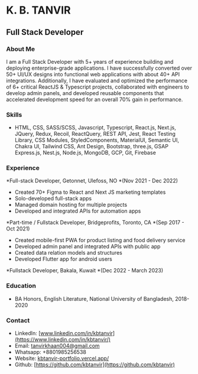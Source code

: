 # K. B. TANVIR

## Full Stack Developer

### About Me
I am a Full Stack Developer with 5+ years of experience building and deploying enterprise-grade applications. I have successfully converted over 50+ UI/UX designs into functional web applications with about 40+ API integrations. Additionally, I have evaluated and optimized the performance of 6+ critical ReactJS & Typescript projects, collaborated with engineers to develop admin panels, and developed reusable components that accelerated development speed for an overall 70% gain in performance.

### Skills
- HTML, CSS, SASS/SCSS, Javascript, Typescript, React.js, Next.js, JQuery, Redux, Recoil, ReactQuery, REST API, Jest, React Testing Library, CSS Modules, StyledComponents, MaterialUI, Semantic UI, Chakra UI, Tailwind CSS, Ant Design, Bootstrap, three.js, GSAP Express.js, Nest.js, Node.js, MongoDB, GCP, Git, Firebase

### Experience
*Full-stack Developer, Getonnet, Ulefoss, NO *(Nov 2021 - Dec 2022)
- Created 70+ Figma to React and Next JS marketing templates
- Solo-developed full-stack apps
- Managed domain hosting for multiple projects
- Developed and integrated APIs for automation apps

*Part-time / Fullstack Developer, Bridgeprofits, Toronto, CA *(Sep 2017 - Oct 2021)
- Created mobile-first PWA for product listing and food delivery service
- Developed admin panel and integrated APIs with public app
- Created data relation models and structures
- Developed Flutter app for android users

*Fullstack Developer, Bakala, Kuwait *(Dec 2022 - March 2023)

### Education
- BA Honors, English Literature, National University of Bangladesh, 2018-2020



### Contact
- LinkedIn: [www.linkedin.com/in/kbtanvir](https://www.linkedin.com/in/kbtanvir/)
- Email: tanvirkhaan004@gmail.com
- Whatsapp: +8801985256538
- Website: [kbtanvir-portfolio.vercel.app/](https://kbtanvir-portfolio.vercel.app/)
- Github: [https://github.com/kbtanvir](https://github.com/kbtanvir) 
